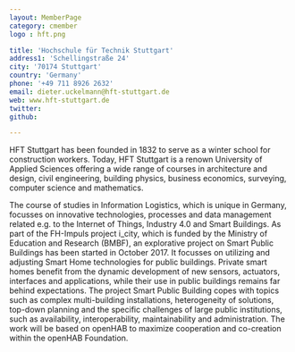 ```yaml
---
layout: MemberPage
category: cmember
logo : hft.png

title: 'Hochschule für Technik Stuttgart'
address1: 'Schellingstraße 24'
city: '70174 Stuttgart'
country: 'Germany'
phone: '+49 711 8926 2632'
email: dieter.uckelmann@hft-stuttgart.de
web: www.hft-stuttgart.de
twitter: 
github: 

---
```

HFT Stuttgart has been founded in 1832 to serve as a winter school for construction workers.
Today, HFT Stuttgart is a renown University of Applied Sciences offering a wide range of courses in architecture and design, civil engineering, building physics, business economics, surveying, computer science and mathematics.

<!-- more -->

The course of studies in Information Logistics, which is unique in Germany, focusses on innovative technologies, processes and data management related e.g. to the Internet of Things, 
Industry 4.0 and Smart Buildings.
As part of the FH-Impuls project i_city, which is funded by the Ministry of Education and Research (BMBF), an explorative project on Smart Public Buildings has been started in October 2017.
It focusses on utilizing and adjusting Smart Home technologies for public buildings.
Private smart homes benefit from the dynamic development of new sensors, actuators, interfaces and applications, while their use in public buildings remains far behind expectations.
The project Smart Public Building copes with topics such as complex multi-building installations, heterogeneity of solutions, top-down planning and the specific challenges of large public institutions, such as availability, interoperability, maintainability and administration. 
The work will be based on openHAB to maximize cooperation and co-creation within the openHAB Foundation.
